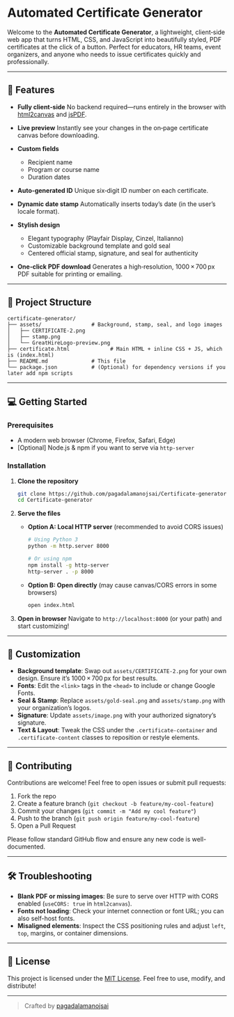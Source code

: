 # Automated Certificate Generator

Welcome to the **Automated Certificate Generator**, a lightweight, client‑side web app that turns HTML, CSS, and JavaScript into beautifully styled, PDF certificates at the click of a button. Perfect for educators, HR teams, event organizers, and anyone who needs to issue certificates quickly and professionally.

---

## 🚀 Features

* **Fully client‑side**
  No backend required—runs entirely in the browser with [html2canvas](https://html2canvas.hertzen.com/) and [jsPDF](https://github.com/parallax/jsPDF).

* **Live preview**
  Instantly see your changes in the on‑page certificate canvas before downloading.

* **Custom fields**

  * Recipient name
  * Program or course name
  * Duration dates

* **Auto‑generated ID**
  Unique six‑digit ID number on each certificate.

* **Dynamic date stamp**
  Automatically inserts today’s date (in the user’s locale format).

* **Stylish design**

  * Elegant typography (Playfair Display, Cinzel, Italianno)
  * Customizable background template and gold seal
  * Centered official stamp, signature, and seal for authenticity

* **One‑click PDF download**
  Generates a high‑resolution, 1000 × 700 px PDF suitable for printing or emailing.

---

## 📂 Project Structure

```
certificate-generator/
├── assets/                # Background, stamp, seal, and logo images
│   ├── CERTIFICATE-2.png
│   ├── stamp.png
│   └── GreatHireLogo-preview.png
├── certificate.html             # Main HTML + inline CSS + JS, which is (index.html)
├── README.md              # This file
└── package.json           # (Optional) for dependency versions if you later add npm scripts
```

---

## 💻 Getting Started

### Prerequisites

* A modern web browser (Chrome, Firefox, Safari, Edge)
* \[Optional] Node.js & npm if you want to serve via `http-server`

### Installation

1. **Clone the repository**

   ```bash
   git clone https://github.com/pagadalamanojsai/Certificate-generator.git
   cd Certificate-generator
   ```

2. **Serve the files**

   * **Option A: Local HTTP server** (recommended to avoid CORS issues)

     ```bash
     # Using Python 3
     python -m http.server 8000

     # Or using npm
     npm install -g http-server
     http-server . -p 8000
     ```

   * **Option B: Open directly** (may cause canvas/CORS errors in some browsers)

     ```bash
     open index.html
     ```

3. **Open in browser**
   Navigate to `http://localhost:8000` (or your path) and start customizing!

---

## 🎨 Customization

* **Background template**: Swap out `assets/CERTIFICATE-2.png` for your own design. Ensure it’s 1000 × 700 px for best results.
* **Fonts**: Edit the `<link>` tags in the `<head>` to include or change Google Fonts.
* **Seal & Stamp**: Replace `assets/gold-seal.png` and `assets/stamp.png` with your organization’s logos.
* **Signature**: Update `assets/image.png` with your authorized signatory’s signature.
* **Text & Layout**: Tweak the CSS under the `.certificate-container` and `.certificate-content` classes to reposition or restyle elements.

---

## 🤝 Contributing

Contributions are welcome! Feel free to open issues or submit pull requests:

1. Fork the repo
2. Create a feature branch (`git checkout -b feature/my-cool-feature`)
3. Commit your changes (`git commit -m "Add my cool feature"`)
4. Push to the branch (`git push origin feature/my-cool-feature`)
5. Open a Pull Request

Please follow standard GitHub flow and ensure any new code is well-documented.

---

## 🛠️ Troubleshooting

* **Blank PDF or missing images**: Be sure to serve over HTTP with CORS enabled (`useCORS: true` in `html2canvas`).
* **Fonts not loading**: Check your internet connection or font URL; you can also self-host fonts.
* **Misaligned elements**: Inspect the CSS positioning rules and adjust `left`, `top`, margins, or container dimensions.

---

## 📄 License

This project is licensed under the [MIT License](https://opensource.org/licenses/MIT). Feel free to use, modify, and distribute!

---

> Crafted by [pagadalamanojsai](https://github.com/pagadalamanojsai)

